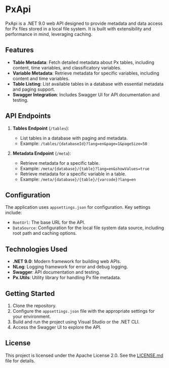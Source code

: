 # PxApi

PxApi is a .NET 9.0 web API designed to provide metadata and data access for Px files stored in a local file system. It is built with extensibility and performance in mind, leveraging caching.

## Features

- **Table Metadata**: Fetch detailed metadata about Px tables, including content, time variables, and classificatory variables.
- **Variable Metadata**: Retrieve metadata for specific variables, including content and time variables.
- **Table Listing**: List available tables in a database with essential metadata and paging support.
- **Swagger Integration**: Includes Swagger UI for API documentation and testing.

## API Endpoints

1. **Tables Endpoint** (`/tables`):
   - List tables in a database with paging and metadata.
   - Example: `/tables/{databaseId}?lang=en&page=1&pageSize=50`

2. **Metadata Endpoint** (`/meta`):
   - Retrieve metadata for a specific table.
   - Example: `/meta/{database}/{table}?lang=en&showValues=true`
   - Retrieve metadata for a specific variable in a table.
   - Example: `/meta/{database}/{table}/{varcode}?lang=en`

## Configuration

The application uses `appsettings.json` for configuration. Key settings include:
- `RootUrl`: The base URL for the API.
- `DataSource`: Configuration for the local file system data source, including root path and caching options.

## Technologies Used

- **.NET 9.0**: Modern framework for building web APIs.
- **NLog**: Logging framework for error and debug logging.
- **Swagger**: API documentation and testing.
- **Px.Utils**: Utility library for handling Px file metadata.

## Getting Started

1. Clone the repository.
2. Configure the `appsettings.json` file with the appropriate settings for your environment.
3. Build and run the project using Visual Studio or the .NET CLI.
4. Access the Swagger UI to explore the API.

## License

This project is licensed under the Apache License 2.0. See the [LICENSE.md](docs/LICENSE.md) file for details.